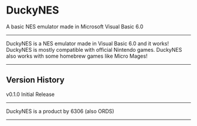 # DuckyNES
A basic NES emulator made in Microsoft Visual Basic 6.0
_____________________________________________________________

DuckyNES is a NES emulator made in Visual Basic 6.0 and it works!
DuckyNES is mostly compatible with official Nintendo games. DuckyNES also works with some homebrew games like Micro Mages!
_____________________________________________________________

Version History
---------------

v0.1.0
Initial Release

_____________________________________________________________
DuckyNES is a product by 6306 (also ORDS)
_____________________________________________________________

